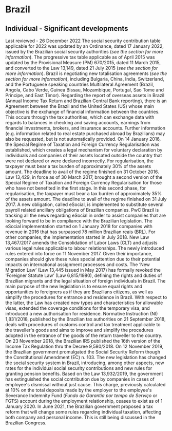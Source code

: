 # Brazil
## Individual - Significant developments
Last reviewed - 26 December 2022
The social security contribution table applicable for 2022 was updated by an Ordinance, dated 17 January 2022, issued by the Brazilian social security authorities (_see the section for more information_). The progressive tax table applicable as of April 2015 was updated by the Provisional Measure (PM) 670/2015, dated 11 March 2015, and converted to the Law 13,149, dated 21 July 2015 (_see the section for more information_).
Brazil is negotiating new totalisation agreements (_see the section for more information_), including Bulgaria, China, India, Switzerland, and the Portuguese speaking countries Multilateral Agreement (Brazil, Angola, Cabo Verde, Guinea Bissau, Mozambique, Portugal, Sao Tome and Principe, and East Timor).
Regarding the report of overseas assets in Brazil (Annual Income Tax Return and Brazilian Central Bank reporting), there is an Agreement between the Brazil and the United States (US) whose main objective is the exchange of financial information between the countries. This occurs through the tax authorities, which can exchange data with regards to balances in checking and saving accounts, earnings from financial investments, brokers, and insurance accounts. Further information (e.g. information related to real estate purchased abroad by Brazilians) may also be requested, but is not automatically provided.
On 14 January 2016, the Special Regime of Taxation and Foreign Currency Regularisation was established, which creates a legal mechanism for voluntary declaration by individuals and companies of their assets located outside the country that were not declared or were declared incorrectly. For regularisation, the taxpayer must bear a tax burden of approximately 30% of the assets amount. The deadline to avail of the regime finished on 31 October 2016.
Law 13,429, in force as of 30 March 2017, brought a second version of the Special Regime of Taxation and Foreign Currency Regularisation for those who have not benefited in the first stage. In this second phase, for regularisation, the taxpayer must bear a tax burden of approximately 35% of the assets amount. The deadline to avail of the regime finished on 31 July 2017.
A new obligation, called eSocial, is implemented to substitute several payroll related ancillary obligations of Brazilian companies. PwC Brazil is tracking all the news regarding eSocial in order to assist companies that are looking forward to be in compliance with the Brazilian legislation.
The eSocial implementation started on 1 January 2018 for companies with revenue in 2016 that has surpassed 78 million Brazilian reais (BRL). For other companies, the implementation started in July 2018.
New Law 13,467/2017 amends the Consolidation of Labor Laws (CLT) and adjusts various legal rules applicable to labour relationships. The newly introduced rules entered into force on 11 November 2017. Given their importance, companies should give these rules special attention due to their potential impacts on international assignment processes and costs.
The ‘New Migration Law’ (Law 13,445 issued in May 2017) has formally revoked the ‘Foreigner Statute Law’ (Law 6,815/1980), defining the rights and duties of Brazilian migrants and the legal situation of foreign individuals in Brazil. The main purpose of the new legislation is to ensure equal rights and opportunities to foreigners as if they are Brazilians citizens, as well as simplify the procedures for entrance and residence in Brazil. With respect to the latter, the Law has created new types and characteristics for allowable visas, extended the coverage conditions for the temporary visa, and introduced a new authorisation for residence.
Normative Instruction (NI) 1,831/2018, published by the Brazilian tax authorities on 21 September 2018, deals with procedures of customs control and tax treatment applicable to the traveller's goods and aims to improve and simplify the procedures adopted in the entrance of the goods of the return traveller to the country.
On 23 November 2018, the Brazilian IRS published the 16th version of the Income Tax Regulation thru the Decree 9,580/2018.
On 12 November 2019, the Brazilian government promulgated the Social Security Reform though the Constitutional Amendment (EC) n. 103. The new legislation has changed the social security system in Brazil, introducing, among other aspects, new rates for the individual social security contributions and new rules for granting pension benefits.
Based on the Law 13,932/2019, the government has extinguished the social contribution due by companies in cases of employee's dismissal without just cause. This charge, previously calculated at 10% on the total deposits made by the employer to the employee's Severance Indemnity Fund (_Fundo de Garantia por tempo de Serviço_ or FGTS) account during the employment relationship, ceases to exist as of 1 January 2020. 
In June 2021, the Brazilian government proposed a tax reform that will change some rules regarding individual taxation, affecting both company and personal income. This is still being discussed in the Brazilian Congress.
